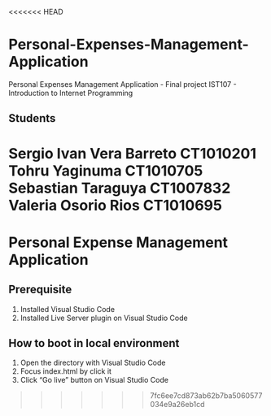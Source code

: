 <<<<<<< HEAD
# Personal-Expenses-Management-Application
 Personal Expenses Management Application  -  Final project IST107 - Introduction to Internet Programming 

## Students
Sergio Ivan Vera Barreto CT1010201
Tohru Yaginuma CT1010705
Sebastian Taraguya CT1007832
Valeria Osorio Rios CT1010695
=======
# Personal Expense Management Application

## Prerequisite

1. Installed Visual Studio Code
1. Installed Live Server plugin on Visual Studio Code

## How to boot in local environment

1. Open the directory with Visual Studio Code
1. Focus index.html by click it
1. Click “Go live” button on Visual Studio Code
>>>>>>> 7fc6ee7cd873ab62b7ba5060577034e9a26eb1cd

